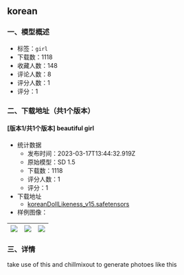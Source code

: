 ## korean
### 一、模型概述

- 标签：`girl`
- 下载数：1118
- 收藏人数：148
- 评论人数：8
- 评分人数：1
- 评分：1

### 二、下载地址（共1个版本）

#### [版本1/共1个版本] beautiful girl

- 统计数据
  - 发布时间：2023-03-17T13:44:32.919Z
  - 原始模型：SD 1.5
  - 下载数：1118
  - 评分人数：1
  - 评分：1
- 下载地址
  - [koreanDollLikeness_v15.safetensors](https://civitai.com/api/download/models/20987)
- 样例图像：

| <img src="https://image.civitai.com/xG1nkqKTMzGDvpLrqFT7WA/37c58fb3-864b-4d9e-bc7a-835dfbd26900/width=450/268510.jpeg" /> | <img src="https://image.civitai.com/xG1nkqKTMzGDvpLrqFT7WA/c47db12e-3004-4ebb-eee6-096dd3400400/width=450/268592.jpeg" /> | <img src="https://image.civitai.com/xG1nkqKTMzGDvpLrqFT7WA/111d3638-449a-43ee-a1e1-b7a26ceb1100/width=450/268591.jpeg" /> |
| ---- | ---- | ---- |


### 三、详情
<p>take use of this and chillmixout to generate photoes like this</p>